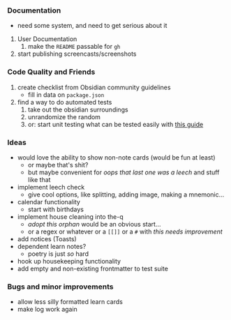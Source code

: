 ### Documentation

- need some system, and need to get serious about it

1. User Documentation
    1. make the `README` passable for `gh`
2. start publishing screencasts/screenshots

### Code Quality and Friends

1. create checklist from Obsidian community guidelines 
    - fill in data on `package.json`
2. find a way to do automated tests
    1. take out the obsidian surroundings
    2. unrandomize the random
    3. or: start unit testing what can be tested easily with [this guide](https://www.freecodecamp.org/news/how-to-start-unit-testing-javascript/)


### Ideas

- would love the ability to show non-note cards (would be fun at least)
    - or maybe that's shit?
    - but maybe convenient for *oops that last one was a leech* and stuff like that
- implement leech check
    - give cool options, like splitting, adding image, making a mnemonic...
- calendar functionality
    - start with birthdays
- implement house cleaning into the-q
    - *adopt this orphan* would be an obvious start...
    - or a regex or whatever or a `[[]]` or a `#` with *this needs improvement*
- add notices (Toasts)
- dependent learn notes?
    - poetry is just *so* hard
- hook up housekeeping functionality
- add empty and non-existing frontmatter to test suite


### Bugs and minor improvements

- allow less silly formatted learn cards
- make log work again